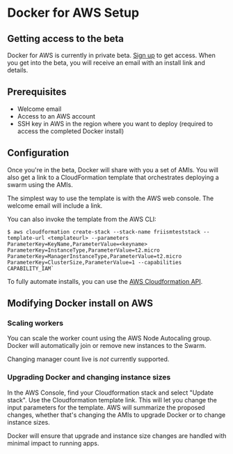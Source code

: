 <!--[metadata]>
+++
title = "Docker for AWS"
description = "Docker for AWS"
keywords = ["iaas, aws, azure"]
[menu.iaas]
identifier="docs-aws"
weight="2"
+++
<![end-metadata]-->

# Docker for AWS Setup

## Getting access to the beta

Docker for AWS is currently in private beta. [Sign up](https://beta.docker.com) to get access. When you get into the beta, you will receive an email with an install link and details.

## Prerequisites

- Welcome email
- Access to an AWS account
- SSH key in AWS in the region where you want to deploy (required to access the completed Docker install)

## Configuration

Once you're in the beta, Docker will share with you a set of AMIs. You will also get a link to a CloudFormation template that orchestrates deploying a swarm using the AMIs.

The simplest way to use the template is with the AWS web console. The welcome email will include a link.

You can also invoke the template from the AWS CLI:

    $ aws cloudformation create-stack --stack-name friismteststack --template-url <templateurl> --parameters ParameterKey=KeyName,ParameterValue=<keyname> ParameterKey=InstanceType,ParameterValue=t2.micro ParameterKey=ManagerInstanceType,ParameterValue=t2.micro ParameterKey=ClusterSize,ParameterValue=1 --capabilities CAPABILITY_IAM`

To fully automate installs, you can use the [AWS Cloudformation API](http://docs.aws.amazon.com/AWSCloudFormation/latest/APIReference/Welcome.html).

## Modifying Docker install on AWS

### Scaling workers

You can scale the worker count using the AWS Node Autocaling group. Docker will automatically join or remove new instances to the Swarm.

Changing manager count live is _not_ currently supported.

### Upgrading Docker and changing instance sizes

In the AWS Console, find your Cloudformation stack and select "Update stack". Use the Cloudformation template link. This will let you change the input parameters for the template. AWS will summarize the proposed changes, whether that's changing the AMIs to upgrade Docker or to change instance sizes.

Docker will ensure that upgrade and instance size changes are handled with minimal impact to running apps.